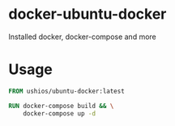 # docker-ubuntu-docker
Installed docker, docker-compose and more


# Usage

```Dockerfile
FROM ushios/ubuntu-docker:latest

RUN docker-compose build && \
    docker-compose up -d

```
